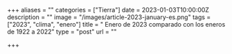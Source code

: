 +++
aliases = ""
categories = ["Tierra"]
date = 2023-01-03T10:00:00Z
description = ""
image = "/images/article-2023-january-es.png"
tags = ["2023", "clima", "enero"]
title = " Enero de 2023 comparado con los eneros de 1922 a 2022"
type = "post"
url = ""

+++
